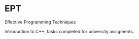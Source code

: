 # EPT
Effective Programming Techniques

Introduction to C++, tasks completed for university assigments.
